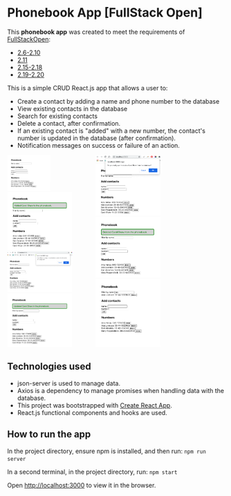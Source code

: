 # Phonebook App [FullStack Open]

This **phonebook app** was created to meet the requirements of [FullStackOpen](https://fullstackopen.com/en/):
- [2.6-2.10](https://fullstackopen.com/en/part2/forms#exercises-2-6-2-10)
- [2.11](https://fullstackopen.com/en/part2/getting_data_from_server#exercises-2-11-2-14)
- [2.15-2.18](https://fullstackopen.com/en/part2/altering_data_in_server#exercises-2-15-2-18)
- [2.19-2.20](https://fullstackopen.com/en/part2/adding_styles_to_react_app#exercises-2-19-2-20)

This is a simple CRUD React.js app that allows a user to:

- Create a contact by adding a name and phone number to the database 
- View existing contacts in the database
- Search for existing contacts
- Delete a contact, after confirmation.
- If an existing contact is "added" with a new number, the contact's number is updated in the database (after confirmation).
- Notification messages on success or failure of an action. 

<kbd style="display:inline-block; width:200px; hspace: 20px; vertical-align: top;"  >
  <img src="./public/screenshot_on_load.png" alt="Phonebook app screenshot" width="100";/>
   <img src="./public/screenshot_add_contact_success.png" alt="Screenshot: add contact success" width="150"/>
  <img src="./public/screenshot_update_notification.png" alt="Screenshot: update confirmation notification" width="150"/>
  <img src="./public/screenshot_update_success.png" alt="Screenshot: contact update success" width="150"/>
  </kbd>
  <kbd style="display:inline-block; width:200px; hspace: 20px; vertical-align: top;"  >
   <img src="./public/screenshot_delete_notification.png" alt="Screenshot: contact update success" width="150"/>
    <img src="./public/screenshot_delete_success.png" alt="Screenshot: contact update success" width="150"/>
    <img src="./public/screenshot_search.png" alt="Screenshot: search function" width="150"/>
  </kbd>

## Technologies used

- json-server is used to manage data.
- Axios is a dependency to manage promises when handling data with the database.
- This project was bootstrapped with [Create React App](https://github.com/facebook/create-react-app).
- React.js functional components and hooks are used.

## How to run the app

In the project directory, ensure npm is installed, and then run:
`npm run server`

In a second terminal, in the project directory, run:
`npm start`

Open [http://localhost:3000](http://localhost:3000) to view it in the browser.
